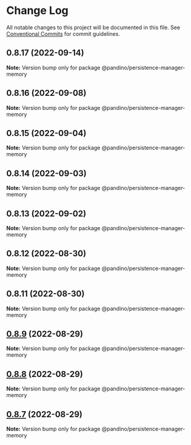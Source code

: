 # Change Log

All notable changes to this project will be documented in this file.
See [Conventional Commits](https://conventionalcommits.org) for commit guidelines.

## 0.8.17 (2022-09-14)

**Note:** Version bump only for package @pandino/persistence-manager-memory

## 0.8.16 (2022-09-08)

**Note:** Version bump only for package @pandino/persistence-manager-memory

## 0.8.15 (2022-09-04)

**Note:** Version bump only for package @pandino/persistence-manager-memory

## 0.8.14 (2022-09-03)

**Note:** Version bump only for package @pandino/persistence-manager-memory

## 0.8.13 (2022-09-02)

**Note:** Version bump only for package @pandino/persistence-manager-memory

## 0.8.12 (2022-08-30)

**Note:** Version bump only for package @pandino/persistence-manager-memory

## 0.8.11 (2022-08-30)

**Note:** Version bump only for package @pandino/persistence-manager-memory

## [0.8.9](https://github.com/BlackBeltTechnology/pandino/compare/v0.8.8...v0.8.9) (2022-08-29)

**Note:** Version bump only for package @pandino/persistence-manager-memory

## [0.8.8](https://github.com/BlackBeltTechnology/pandino/compare/v0.8.7...v0.8.8) (2022-08-29)

**Note:** Version bump only for package @pandino/persistence-manager-memory

## [0.8.7](https://github.com/BlackBeltTechnology/pandino/compare/v0.8.6...v0.8.7) (2022-08-29)

**Note:** Version bump only for package @pandino/persistence-manager-memory
